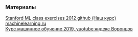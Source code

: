 ### Материалы



[Stanford ML class exercises 2012 github (Наш курс)](https://github.com/schneems/Octave/tree/master)  
[machinelearning.ru](https://www.machinelearning.ru/)  
[Курс машинное обучение 2019, yuotube яндекс Воронцов](https://www.youtube.com/playlist?list=PLJOzdkh8T5krxc4HsHbB8g8f0hu7973fK)